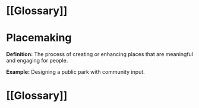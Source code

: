 # [[Glossary]]

# Placemaking

**Definition:**  The process of creating or enhancing places that are meaningful and engaging for people.

**Example:**  Designing a public park with community input.

# [[Glossary]]